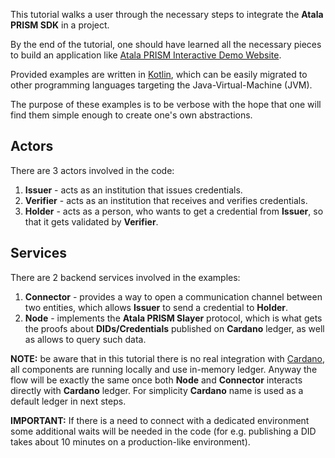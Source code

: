 This tutorial walks a user through the necessary steps to integrate the **Atala PRISM SDK** in a project.

By the end of the tutorial, one should have learned all the necessary pieces to build an application like [Atala PRISM Interactive Demo Website](https://atalaprism.io).

Provided examples are written in [Kotlin](https://kotlinlang.org/), which can be easily migrated to other programming languages targeting the Java-Virtual-Machine (JVM).

The purpose of these examples is to be verbose with the hope that one will find them simple enough to create one's own abstractions.

## Actors
There are 3 actors involved in the code:
1. **Issuer** - acts as an institution that issues credentials.
2. **Verifier** - acts as an institution that receives and verifies credentials.
3. **Holder** - acts as a person, who wants to get a credential from **Issuer**, so that it gets validated by **Verifier**.

## Services
There are 2 backend services involved in the examples:
1. **Connector** - provides a way to open a communication channel between two entities, which allows **Issuer** to send a credential to **Holder**.
2. **Node** - implements the **Atala PRISM Slayer** protocol, which is what gets the proofs about **DIDs/Credentials** published on **Cardano** ledger, as well as allows to query such data.

**NOTE:** be aware that in this tutorial there is no real integration with [Cardano](https://cardano.org/), all components are running locally and use in-memory ledger. Anyway the flow will be exactly the same once both **Node** and **Connector** interacts directly with **Cardano** ledger. For simplicity **Cardano** name is used as a default ledger in next steps. 

**IMPORTANT:** If there is a need to connect with a dedicated environment some additional waits will be needed in the code (for e.g. publishing a DID takes about 10 minutes on a production-like environment).
